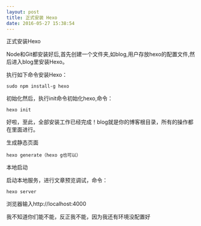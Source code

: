 ```yaml
---
layout: post
title: 正式安装 Hexo
date: 2016-05-27 15:38:54
---
```


正式安装Hexo
<!--more-->
Node和Git都安装好后,首先创建一个文件夹,如blog,用户存放hexo的配置文件,然后进入blog里安装Hexo。

执行如下命令安装Hexo：
```
sudo npm install-g hexo
```
初始化然后，执行init命令初始化hexo,命令：
```
hexo init
```
好啦，至此，全部安装工作已经完成！blog就是你的博客根目录，所有的操作都在里面进行。

生成静态页面
```
hexo generate（hexo g也可以）
```
本地启动

启动本地服务，进行文章预览调试，命令：
```
hexo server
```
浏览器输入http://localhost:4000

我不知道你们能不能，反正我不能，因为我还有环境没配置好
